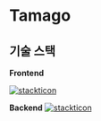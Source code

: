 # Tamago

## 기술 스택
**Frontend**

[![stackticon](https://firebasestorage.googleapis.com/v0/b/stackticon-81399.appspot.com/o/images%2F1678263893096?alt=media&token=2e6456ca-dafc-42dd-89f9-1f6c7a4e0cce)](https://github.com/msdio/stackticon)

**Backend**
[![stackticon](https://firebasestorage.googleapis.com/v0/b/stackticon-81399.appspot.com/o/images%2F1678374330422?alt=media&token=8f5a4f64-3a6f-4e66-9e7d-f68baaeacf2a)](https://github.com/msdio/stackticon)
